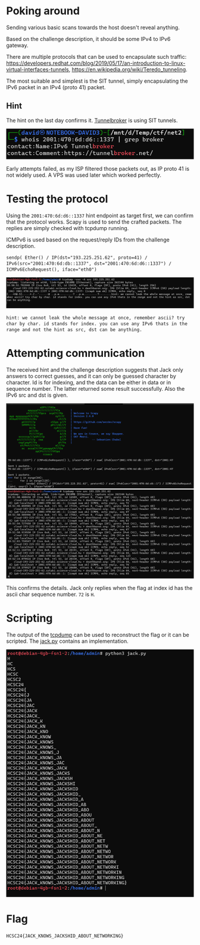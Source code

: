 # Poking around

Sending various basic scans towards the host doesn't reveal anything. 

Based on the challenge description, it should be some IPv4 to IPv6 gateway.

There are multiple protocols that can be used to encapsulate such traffic:
<https://developers.redhat.com/blog/2019/05/17/an-introduction-to-linux-virtual-interfaces-tunnels>, <https://en.wikipedia.org/wiki/Teredo_tunneling>.

The most suitable and simplest is the SIT tunnel, simply encapsulating the IPv6 packet in an IPv4 (proto 41) packet.

## Hint

The hint on the last day confirms it. [Tunnelbroker](https://tunnelbroker.net/) is using SIT tunnels.

![](screenshots/5.png)

Early attempts failed, as my ISP filtered those packets out, as IP proto 41 is not widely used. A VPS was used later which worked perfectly.

# Testing the protocol

Using the `2001:470:6d:d6::1337` hint endpoint as target first, we can confirm that the protocol works. Scapy is used to send the crafted packets. The replies are simply checked with tcpdump running.

ICMPv6 is used based on the request/reply IDs from the challenge description.

```
sendp( Ether() / IP(dst="193.225.251.62", proto=41) / IPv6(src="2001:470:6d:db::1337", dst="2001:470:6d:d6::1337") / ICMPv6EchoRequest(), iface="eth0")
```

![](screenshots/1.png)

```
hint: we cannot leak the whole message at once, remember ascii? try char by char. id stands for index. you can use any IPv6 thats in the range and not the hint as src, dst can be anything.
```

# Attempting communication

The received hint and the challenge description suggests that Jack only answers to correct guesses, and it can only be guessed character by character. Id is for indexing, and the data can be either in data or in sequence number. The latter returned some result successfully. Also the IPv6 src and dst is given.

![](screenshots/2.png)
![](screenshots/3.png)

This confirms the details. Jack only replies when the flag at index id has the ascii char sequence number. `72` is `H`.

# Scripting

The output of the [tcpdump](workdir/tcpdump.txt) can be used to reconstruct the flag or it can be scripted. The [jack.py](workdir/jack.py) contains an implementation.

![](screenshots/4.png)

# Flag

`HCSC24{JACK_KNOWS_JACKSHID_ABOUT_NETWORKING}`